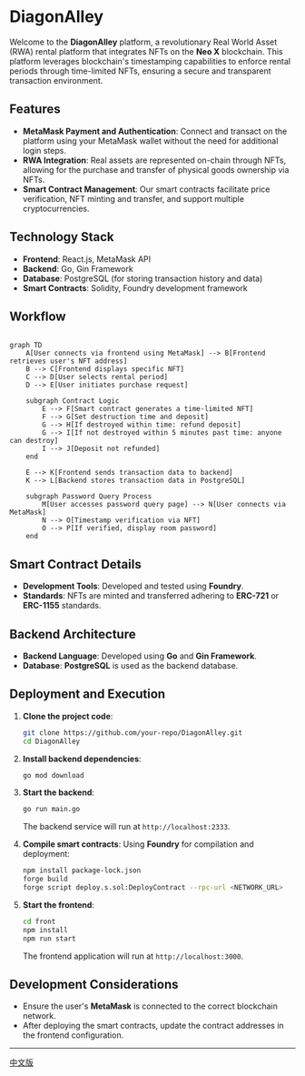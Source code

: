 # DiagonAlley

Welcome to the **DiagonAlley** platform, a revolutionary Real World Asset (RWA) rental platform that integrates NFTs on the **Neo X** blockchain. This platform leverages blockchain's timestamping capabilities to enforce rental periods through time-limited NFTs, ensuring a secure and transparent transaction environment.

## Features

- **MetaMask Payment and Authentication**: Connect and transact on the platform using your MetaMask wallet without the need for additional login steps.
- **RWA Integration**: Real assets are represented on-chain through NFTs, allowing for the purchase and transfer of physical goods ownership via NFTs.
- **Smart Contract Management**: Our smart contracts facilitate price verification, NFT minting and transfer, and support multiple cryptocurrencies.

## Technology Stack

- **Frontend**: React.js, MetaMask API
- **Backend**: Go, Gin Framework
- **Database**: PostgreSQL (for storing transaction history and data)
- **Smart Contracts**: Solidity, Foundry development framework

## Workflow



```mermaid

graph TD
    A[User connects via frontend using MetaMask] --> B[Frontend retrieves user's NFT address]
    B --> C[Frontend displays specific NFT]
    C --> D[User selects rental period]
    D --> E[User initiates purchase request]
    
    subgraph Contract Logic
        E --> F[Smart contract generates a time-limited NFT]
        F --> G[Set destruction time and deposit]
        G --> H[If destroyed within time: refund deposit]
        G --> I[If not destroyed within 5 minutes past time: anyone can destroy]
        I --> J[Deposit not refunded]
    end
    
    E --> K[Frontend sends transaction data to backend]
    K --> L[Backend stores transaction data in PostgreSQL]

    subgraph Password Query Process
        M[User accesses password query page] --> N[User connects via MetaMask]
        N --> O[Timestamp verification via NFT]
        O --> P[If verified, display room password]
    end

```

## Smart Contract Details

- **Development Tools**: Developed and tested using **Foundry**.
- **Standards**: NFTs are minted and transferred adhering to **ERC-721** or **ERC-1155** standards.

## Backend Architecture

- **Backend Language**: Developed using **Go** and **Gin Framework**.
- **Database**: **PostgreSQL** is used as the backend database.

## Deployment and Execution

1. **Clone the project code**:
    ```bash
    git clone https://github.com/your-repo/DiagonAlley.git
    cd DiagonAlley
    ```

2. **Install backend dependencies**:
    ```bash
    go mod download
    ```

3. **Start the backend**:
    ```bash
    go run main.go
    ```
    The backend service will run at `http://localhost:2333`.

4. **Compile smart contracts**:
    Using **Foundry** for compilation and deployment:
    ```bash
    npm install package-lock.json
    forge build
    forge script deploy.s.sol:DeployContract --rpc-url <NETWORK_URL>
    ```

5. **Start the frontend**:
    ```bash
    cd front
    npm install
    npm run start
    ```
    The frontend application will run at `http://localhost:3000`.



## Development Considerations

- Ensure the user's **MetaMask** is connected to the correct blockchain network.
- After deploying the smart contracts, update the contract addresses in the frontend configuration.

---

[中文版](README.zh.md)


